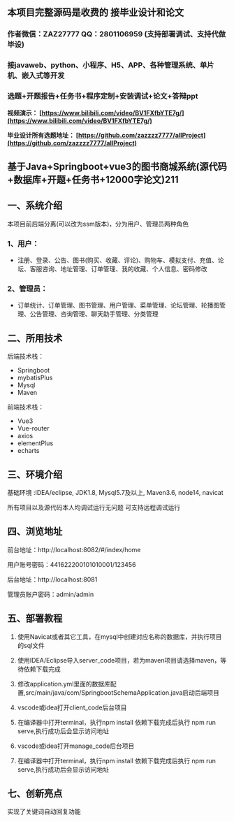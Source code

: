 ## 本项目完整源码是收费的  接毕业设计和论文

### 作者微信：ZAZ27777 QQ：2801106959 (支持部署调试、支持代做毕设)

### 接javaweb、python、小程序、H5、APP、各种管理系统、单片机、嵌入式等开发

### 选题+开题报告+任务书+程序定制+安装调试+论文+答辩ppt

**视频演示：
[https://www.bilibili.com/video/BV1FXfbYTE7g/](https://www.bilibili.com/video/BV1FXfbYTE7g/)**

**毕业设计所有选题地址：
[https://github.com/zazzzz7777/allProject](https://github.com/zazzzz7777/allProject)**

## 基于Java+Springboot+vue3的图书商城系统(源代码+数据库+开题+任务书+12000字论文)211

## 一、系统介绍
本项目前后端分离(可以改为ssm版本)，分为用户、管理员两种角色
### 1、用户：
- 注册、登录、公告、图书(购买、收藏、评论)、购物车、模拟支付、充值、论坛、客服咨询、地址管理、订单管理、我的收藏、个人信息、密码修改
### 2、管理员：
- 订单统计、订单管理、图书管理、用户管理、菜单管理、论坛管理、轮播图管理、公告管理、咨询管理、聊天助手管理、分类管理
## 二、所用技术
后端技术栈：
- Springboot
- mybatisPlus
- Mysql
- Maven

前端技术栈：
- Vue3
- Vue-router
- axios
- elementPlus
- echarts

## 三、环境介绍
基础环境 :IDEA/eclipse, JDK1.8, Mysql5.7及以上, Maven3.6, node14, navicat

所有项目以及源代码本人均调试运行无问题 可支持远程调试运行

## 四、浏览地址
前台地址：http://localhost:8082/#/index/home

用户账号密码：441622200101010001/123456

后台地址：http://localhost:8081

管理员账户密码：admin/admin


## 五、部署教程
1. 使用Navicat或者其它工具，在mysql中创建对应名称的数据库，并执行项目的sql文件

2. 使用IDEA/Eclipse导入server_code项目，若为maven项目请选择maven，等待依赖下载完成

3. 修改application.yml里面的数据库配置,src/main/java/com/SpringbootSchemaApplication.java启动后端项目

4. vscode或idea打开client_code后台项目

5. 在编译器中打开terminal，执行npm install 依赖下载完成后执行 npm run serve,执行成功后会显示访问地址

6. vscode或idea打开manage_code后台项目

7. 在编译器中打开terminal，执行npm install 依赖下载完成后执行 npm run serve,执行成功后会显示访问地址

## 七、创新亮点
实现了关键词自动回复功能
